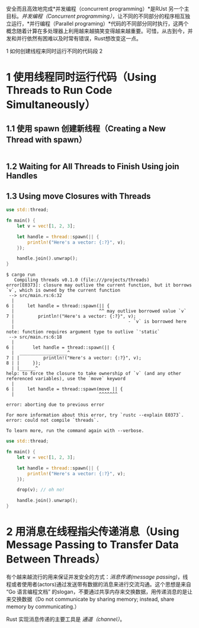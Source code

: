 安全而且高效地完成*并发编程（concurrent programming）*是RUst 另一个主目标。*并发编程（Concurrent programming）*，让不同的不同部分的程序相互独立运行，*并行编程（Parallel programing）*代码的不同部分同时执行，这两个概念随着计算在多处理器上利用越来越搞笑变得越来越重要。可惜，从古到今，并发和并行依然有困难以及时常有错误，Rust想改变这一点。


1 如何创建线程来同时运行不同的代码段
2 


# 1 使用线程同时运行代码（Using Threads to Run Code Simultaneously）
## 1.1 使用 spawn 创建新线程（Creating a New Thread with spawn）
```rust

```

## 1.2 Waiting for All Threads to Finish Using join Handles


## 1.3 Using move Closures with Threads
```rust
use std::thread;

fn main() {
    let v = vec![1, 2, 3];

    let handle = thread::spawn(|| {
        println!("Here's a vector: {:?}", v);
    });

    handle.join().unwrap();
}
```

```
$ cargo run
   Compiling threads v0.1.0 (file:///projects/threads)
error[E0373]: closure may outlive the current function, but it borrows `v`, which is owned by the current function
 --> src/main.rs:6:32
  |
6 |     let handle = thread::spawn(|| {
  |                                ^^ may outlive borrowed value `v`
7 |         println!("Here's a vector: {:?}", v);
  |                                           - `v` is borrowed here
  |
note: function requires argument type to outlive `'static`
 --> src/main.rs:6:18
  |
6 |       let handle = thread::spawn(|| {
  |  __________________^
7 | |         println!("Here's a vector: {:?}", v);
8 | |     });
  | |______^
help: to force the closure to take ownership of `v` (and any other referenced variables), use the `move` keyword
  |
6 |     let handle = thread::spawn(move || {
  |                                ^^^^^^^

error: aborting due to previous error

For more information about this error, try `rustc --explain E0373`.
error: could not compile `threads`.

To learn more, run the command again with --verbose.
```


```rust
use std::thread;

fn main() {
    let v = vec![1, 2, 3];

    let handle = thread::spawn(|| {
        println!("Here's a vector: {:?}", v);
    });

    drop(v); // oh no!

    handle.join().unwrap();
}

```

# 2 用消息在线程指尖传递消息（Using Message Passing to Transfer Data Between Threads）
有个越来越流行的用来保证并发安全的方式：*消息传递(message passing)*，线程或者使用者(actors)通过发送带有数据的消息来进行交流沟通。这个思想是来自 “Go 语言编程文档” 的slogan，不要通过共享内存来交换数据，用传递消息的是让来交换数据（Do not communicate by sharing memory; instead, share memory by communicating.）

Rust 实现消息传递的主要工具是 *通道（channel）*。





